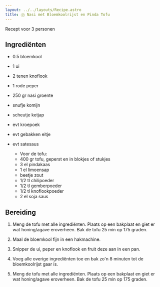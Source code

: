 ```yaml
---
layout: ../../layouts/Recipe.astro
title: Ⓥ Nasi met Bloemkoolrijst en Pinda Tofu
---
```

R﻿ecept voor 3 personen

## Ingrediënten

* 0.5 bloemkool
* 1﻿ ui
* 2﻿ tenen knoflook
* 1﻿ rode peper
* 250 gr nasi groente
* s﻿nufje komijn
* s﻿cheutje ketjap
* e﻿vt kroepoek
* e﻿vt gebakken eitje
* e﻿vt satesaus

  * V﻿oor de tofu:
  * 4﻿00 gr tofu, geperst en in blokjes of stukjes
  * 3﻿ el pindakaas
  * 1﻿ el limoensap
  * b﻿eetje zout
  * 1﻿/2 tl chilipoeder
  * 1﻿/2 tl gemberpoeder
  * 1﻿/2 tl knoflookpoeder
  * 2﻿ el soja saus

## Bereiding

1. ﻿M﻿eng de tofu met alle ingrediënten. Plaats op een bakplaat en giet er wat honing/agave eroverheen. B﻿ak de tofu 25 min op 175 graden. 


2. Maal de bloemkool fijn in een hakmachine. 
3. S﻿nipper de ui, peper en knoflook en fruit deze aan in een pan. 
4. V﻿oeg alle overige ingrediënten toe en bak zo'n 8 minuten tot de bloemkoolrijst gaar is.
5. M﻿eng de tofu met alle ingrediënten. Plaats op een bakplaat en giet er wat honing/agave eroverheen. B﻿ak de tofu 25 min op 175 graden.